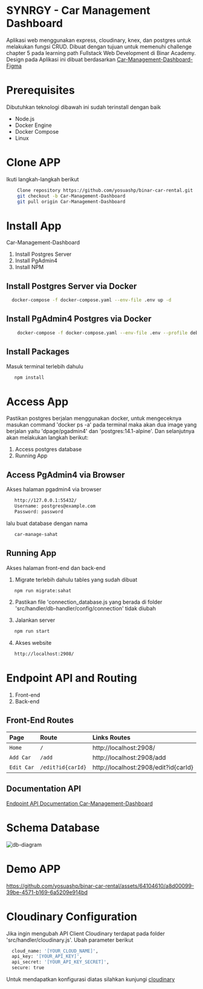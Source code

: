 # SYNRGY - Car Management Dashboard

Aplikasi web menggunakan express, cloudinary, knex, dan postgres untuk melakukan fungsi CRUD. Dibuat dengan tujuan untuk memenuhi challenge chapter 5 pada learning path Fullstack Web Development di Binar Academy. Design pada Aplikasi ini dibuat berdasarkan [Car-Management-Dashboard-Figma](https://www.figma.com/proto/H6xTtBW9Kzlf09nYnitvbH/BCR---Car-Management-Dashboard?node-id=18344-7128&scaling=scale-down-width&page-id=18343%3A5831&starting-point-node-id=18344%3A7128&hide-ui=1)

# Prerequisites
Dibutuhkan teknologi dibawah ini sudah terinstall dengan baik
- Node.js
- Docker Engine
- Docker Compose
- Linux

# Clone APP
Ikuti langkah-langkah berikut
```bash
    Clone repository https://github.com/yosuashp/binar-car-rental.git
    git checkout -b Car-Management-Dashboard
    git pull origin Car-Management-Dashboard
```

# Install App
Car-Management-Dashboard
1. Install Postgres Server 
2. Install PgAdmin4
3. Install NPM

## Install Postgres Server via Docker
```bash
  docker-compose -f docker-compose.yaml --env-file .env up -d
```
## Install PgAdmin4 Postgres via Docker
```bash
    docker-compose -f docker-compose.yaml --env-file .env --profile debug up -d
```
## Install Packages
Masuk terminal terlebih dahulu
```bash
   npm install
```
# Access App
Pastikan postgres berjalan menggunakan docker, untuk mengeceknya masukan command 'docker ps -a' pada terminal maka akan dua image yang berjalan yaitu 'dpage/pgadmin4' dan 'postgres:14.1-alpine'. Dan selanjutnya akan melakukan langkah berikut:
1. Access postgres database
2. Running App

## Access PgAdmin4 via Browser
Akses halaman pgadmin4 via browser
```bash
   http://127.0.0.1:55432/
   Username: postgres@example.com
   Password: password
```
lalu buat database dengan nama
```bash
   car-manage-sahat
```
## Running App
Akses halaman front-end dan back-end
1. Migrate terlebih dahulu tables yang sudah dibuat
```bash
   npm run migrate:sahat
```
2. Pastikan file 'connection_database.js yang berada di folder 'src/handler/db-handler/config/connection' tidak diubah

3. Jalankan server
```bash
   npm run start
```
4. Akses website
```bash
   http://localhost:2908/
```
# Endpoint API and Routing
1. Front-end
2. Back-end

## Front-End Routes

| Page | Route    | Links Routes                |
| :-------- | :------- | :------------------------- |
| `Home` | `/` | http://localhost:2908/|
| `Add Car` | `/add` | http://localhost:2908/add|
| `Edit Car` | `/edit?id{carId}` | http://localhost:2908/edit?id{carId}|

## Documentation API
[Endpoint API Documentation Car-Management-Dashboard](https://documenter.getpostman.com/view/30942070/2s9YXiYgSf)

# Schema Database
![db-diagram](https://github.com/yosuashp/binar-car-rental/assets/64104610/67f826f5-9a1f-4ced-90ef-dfd13a675b28)

# Demo APP

https://github.com/yosuashp/binar-car-rental/assets/64104610/a8d00099-39be-4571-b169-6a5209e914bd

# Cloudinary Configuration
Jika ingin mengubah API Client Cloudinary terdapat pada folder 'src/handler/cloudinary.js'. Ubah parameter berikut

```bash
  cloud_name: '[YOUR_CLOUD_NAME]',
  api_key: '[YOUR_API_KEY]',
  api_secret: '[YOUR_API_KEY_SECRET]',
  secure: true
```

Untuk mendapatkan konfigurasi diatas silahkan kunjungi [cloudinary](https://console.cloudinary.com/pm/c-8658ff03fff67c57fd39d10af19494/media-explorer)